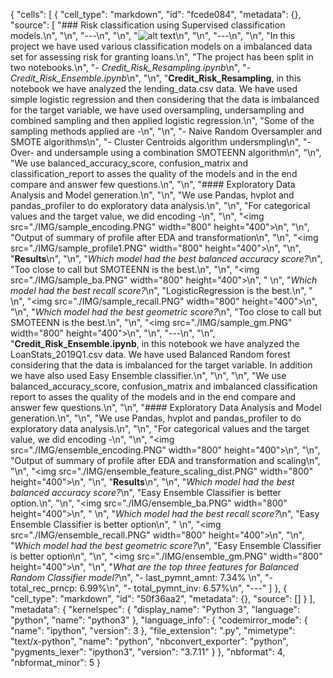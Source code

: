 {
 "cells": [
  {
   "cell_type": "markdown",
   "id": "fcede084",
   "metadata": {},
   "source": [
    "### Risk classification using Supervised classification models.\n",
    "\n",
    "---\n",
    "\n",
    "![alt text](https://github.com/RutgersCodingBootcamp/RUT-VIRT-FIN-PT-11-2021-U-C/raw/main/Homework/11-Machine-Learning/Instructions/Images/credit-risk.jpg)\n",
    "\n",
    "---\n",
    "\n",
    "In this project we have used various classification models on a imbalanced data set for assessing risk for granting loans.\n",
    "The project has been split in two notebooks.\n",
    "- *Credit_Risk_Resampling.ipynb*\n",
    "- *Credit_Risk_Ensemble.ipynb*\n",
    "\n",
    "**Credit_Risk_Resampling**, in this notebook we have analyzed the lending_data.csv data. We have used simple logistic regression and then considering that the data is imbalanced for the target variable, we have used oversampling, undersampling and combined sampling and then applied logistic regression.\n",
    "Some of the sampling methods applied are -\n",
    "\n",
    "- Naive Random Oversampler and SMOTE algorithms\n",
    "- Cluster Centroids algorithm undersmpling\n",
    "- Over- and undersample using a combination SMOTEENN algorithm\n",
    "\n",
    "We use balanced_accuracy_score, confusion_matrix and classification_report to asses the quality of the models and in the end compare and answer few questions.\n",
    "\n",
    "#### Exploratory Data Analysis and Model generation.\n",
    "\n",
    "We use Pandas, hvplot and pandas_profiler to do exploratory data analysis.\n",
    "\n",
    "For categorical values and the target value, we did encoding -\n",
    "\n",
    "<img src=\"./IMG/sample_encoding.PNG\" width=\"800\" height=\"400\">\n",
    "\n",
    "Output of summary of profile after EDA and transformation\n",
    "\n",
    "<img src=\"./IMG/sample_profile1.PNG\" width=\"800\" height=\"400\">\n",
    "\n",
    "**Results**\n",
    "\n",
    "*Which model had the best balanced accuracy score?*\n",
    "Too close to call but SMOTEENN is the best.\n",
    "\n",
    "<img src=\"./IMG/sample_ba.PNG\" width=\"800\" height=\"400\">\n",
    "     \n",
    "*Which model had the best recall score?*\n",
    "LogisticRegression is the best.\n",
    "     \n",
    "<img src=\"./IMG/sample_recall.PNG\" width=\"800\" height=\"400\">\n",
    "\n",
    "*Which model had the best geometric score?*\n",
    "Too close to call but SMOTEENN is the best.\n",
    "\n",
    "<img src=\"./IMG/sample_gm.PNG\" width=\"800\" height=\"400\">\n",
    "\n",
    "---\n",
    "\n",
    "**Credit_Risk_Ensemble.ipynb**, in this notebook we have analyzed the LoanStats_2019Q1.csv data. We have used Balanced Random forest considering that the data is imbalanced for the target variable. In addition we have also used Easy Ensemble classifier.\n",
    "\n",
    "\n",
    "We use balanced_accuracy_score, confusion_matrix and imbalanced classification report to asses the quality of the models and in the end compare and answer few questions.\n",
    "\n",
    "#### Exploratory Data Analysis and Model generation.\n",
    "\n",
    "We use Pandas, hvplot and pandas_profiler to do exploratory data analysis.\n",
    "\n",
    "For categorical values and the target value, we did encoding -\n",
    "\n",
    "<img src=\"./IMG/ensemble_encoding.PNG\" width=\"800\" height=\"400\">\n",
    "\n",
    "Output of summary of profile after EDA and transformation and scaling\n",
    "\n",
    "<img src=\"./IMG/ensemble_feature_scaling_dist.PNG\" width=\"800\" height=\"400\">\n",
    "\n",
    "**Results**\n",
    "\n",
    "*Which model had the best balanced accuracy score?*\n",
    "Easy Ensemble Classifier is better option.\n",
    "\n",
    "<img src=\"./IMG/ensemble_ba.PNG\" width=\"800\" height=\"400\">\n",
    "     \n",
    "*Which model had the best recall score?*\n",
    "Easy Ensemble Classifier is better option\n",
    "     \n",
    "<img src=\"./IMG/ensemble_recall.PNG\" width=\"800\" height=\"400\">\n",
    "\n",
    "*Which model had the best geometric score?*\n",
    "Easy Ensemble Classifier is better option\n",
    "\n",
    "<img src=\"./IMG/ensemble_gm.PNG\" width=\"800\" height=\"400\">\n",
    "\n",
    "*What are the top three features for Balanced Random Classifier model?*\n",
    "- last_pymnt_amnt: 7.34% \n",
    "- total_rec_prncp: 6.99%\n",
    "- total_pymnt_inv: 6.57%\n",
    "---"
   ]
  },
  {
   "cell_type": "markdown",
   "id": "50f36aa2",
   "metadata": {},
   "source": []
  }
 ],
 "metadata": {
  "kernelspec": {
   "display_name": "Python 3",
   "language": "python",
   "name": "python3"
  },
  "language_info": {
   "codemirror_mode": {
    "name": "ipython",
    "version": 3
   },
   "file_extension": ".py",
   "mimetype": "text/x-python",
   "name": "python",
   "nbconvert_exporter": "python",
   "pygments_lexer": "ipython3",
   "version": "3.7.11"
  }
 },
 "nbformat": 4,
 "nbformat_minor": 5
}
